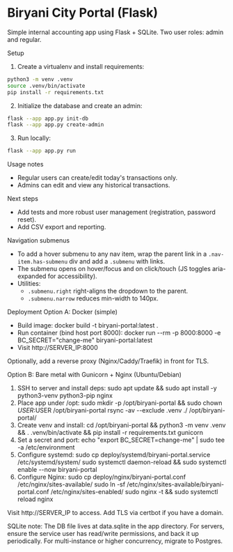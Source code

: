 # Biryani City Portal (Flask)

Simple internal accounting app using Flask + SQLite. Two user roles: admin and regular.

Setup

1. Create a virtualenv and install requirements:

```bash
python3 -m venv .venv
source .venv/bin/activate
pip install -r requirements.txt
```

2. Initialize the database and create an admin:

```bash
flask --app app.py init-db
flask --app app.py create-admin
```

3. Run locally:

```bash
flask --app app.py run
```

Usage notes
- Regular users can create/edit today's transactions only.
- Admins can edit and view any historical transactions.

Next steps
- Add tests and more robust user management (registration, password reset).
- Add CSV export and reporting.

Navigation submenus
- To add a hover submenu to any nav item, wrap the parent link in a `.nav-item.has-submenu` div and add a `.submenu` with links.
- The submenu opens on hover/focus and on click/touch (JS toggles aria-expanded for accessibility).
- Utilities:
	- `.submenu.right` right-aligns the dropdown to the parent.
	- `.submenu.narrow` reduces min-width to 140px.

Deployment
Option A: Docker (simple)
- Build image:
  docker build -t biryani-portal:latest .
- Run container (bind host port 8000):
  docker run --rm -p 8000:8000 -e BC_SECRET="change-me" biryani-portal:latest
- Visit http://SERVER_IP:8000

Optionally, add a reverse proxy (Nginx/Caddy/Traefik) in front for TLS.

Option B: Bare metal with Gunicorn + Nginx (Ubuntu/Debian)
1) SSH to server and install deps:
	sudo apt update && sudo apt install -y python3-venv python3-pip nginx
2) Place app under /opt:
	sudo mkdir -p /opt/biryani-portal && sudo chown $USER:$USER /opt/biryani-portal
	rsync -av --exclude .venv ./ /opt/biryani-portal/
3) Create venv and install:
	cd /opt/biryani-portal && python3 -m venv .venv && . .venv/bin/activate && pip install -r requirements.txt gunicorn
4) Set a secret and port:
	echo "export BC_SECRET=change-me" | sudo tee -a /etc/environment
5) Configure systemd:
	sudo cp deploy/systemd/biryani-portal.service /etc/systemd/system/
	sudo systemctl daemon-reload && sudo systemctl enable --now biryani-portal
6) Configure Nginx:
	sudo cp deploy/nginx/biryani-portal.conf /etc/nginx/sites-available/
	sudo ln -sf /etc/nginx/sites-available/biryani-portal.conf /etc/nginx/sites-enabled/
	sudo nginx -t && sudo systemctl reload nginx

Visit http://SERVER_IP to access. Add TLS via certbot if you have a domain.

SQLite note: The DB file lives at data.sqlite in the app directory. For servers, ensure the service user has read/write permissions, and back it up periodically. For multi-instance or higher concurrency, migrate to Postgres.

